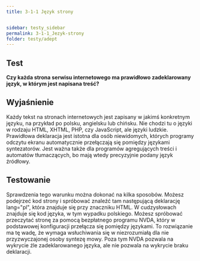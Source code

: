 ```yaml
---
title: 3-1-1 Język strony


sidebar: testy_sidebar
permalink: 3-1-1_Jezyk-strony
folder: testy/adept
---
```


## Test
**Czy każda strona serwisu internetowego ma prawidłowo zadeklarowany język, w którym jest napisana treść?**

## Wyjaśnienie
Każdy tekst na stronach internetowych jest zapisany w jakimś konkretnym języku, na przykład po polsku, angielsku lub chińsku. Nie chodzi tu o języki w rodzaju HTML, XHTML, PHP, czy JavaScript, ale języki ludzkie. Prawidłowa deklaracja jest istotna dla osób niewidomych, których programy odczytu ekranu automatycznie przełączają się pomiędzy językami syntezatorów. Jest ważna także dla programów agregujących treści i automatów tłumaczących, bo mają wtedy precyzyjnie podany język źródłowy.

## Testowanie
Sprawdzenia tego warunku można dokonać na kilka sposobów.
Możesz podejrzeć kod strony i spróbować znaleźć tam następującą deklarację lang="pl", która znajduje się przy znaczniku HTML. W cudzysłowach znajduje się kod języka, w tym wypadku polskiego.
Możesz spróbować przeczytać stronę za pomocą bezpłatnego programu NVDA, który w podstawowej konfiguracji przełącza się pomiędzy językami. To rozwiązanie ma tę wadę, że wymaga wsłuchiwania się w niezrozumiałą dla nie przyzwyczajonej osoby syntezę mowy. Poza tym NVDA pozwala na wykrycie źle zadeklarowanego języka, ale nie pozwala na wykrycie braku deklaracji.

